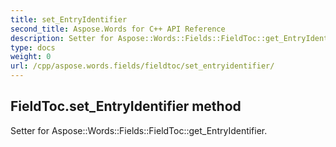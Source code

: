 ```yaml
---
title: set_EntryIdentifier
second_title: Aspose.Words for C++ API Reference
description: Setter for Aspose::Words::Fields::FieldToc::get_EntryIdentifier. 
type: docs
weight: 0
url: /cpp/aspose.words.fields/fieldtoc/set_entryidentifier/
---
```

## FieldToc.set_EntryIdentifier method


Setter for Aspose::Words::Fields::FieldToc::get_EntryIdentifier. 

